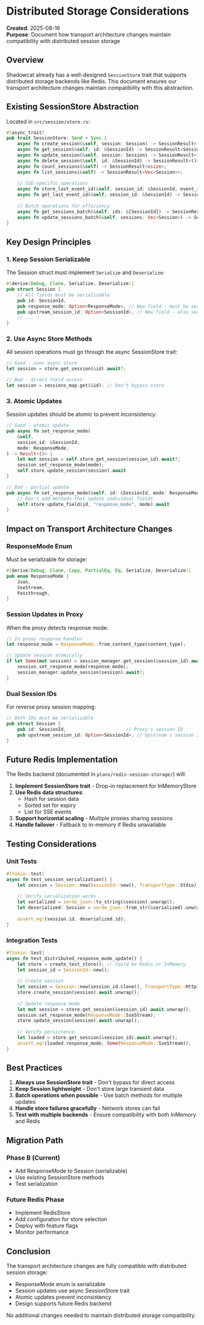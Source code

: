# Distributed Storage Considerations

**Created**: 2025-08-16  
**Purpose**: Document how transport architecture changes maintain compatibility with distributed session storage

## Overview

Shadowcat already has a well-designed `SessionStore` trait that supports distributed storage backends like Redis. This document ensures our transport architecture changes maintain compatibility with this abstraction.

## Existing SessionStore Abstraction

Located in `src/session/store.rs`:

```rust
#[async_trait]
pub trait SessionStore: Send + Sync {
    async fn create_session(&self, session: Session) -> SessionResult<()>;
    async fn get_session(&self, id: &SessionId) -> SessionResult<Session>;
    async fn update_session(&self, session: Session) -> SessionResult<()>;
    async fn delete_session(&self, id: &SessionId) -> SessionResult<()>;
    async fn count_sessions(&self) -> SessionResult<usize>;
    async fn list_sessions(&self) -> SessionResult<Vec<Session>>;
    
    // SSE-specific operations
    async fn store_last_event_id(&self, session_id: &SessionId, event_id: String) -> SessionResult<()>;
    async fn get_last_event_id(&self, session_id: &SessionId) -> SessionResult<Option<String>>;
    
    // Batch operations for efficiency
    async fn get_sessions_batch(&self, ids: &[SessionId]) -> SessionResult<Vec<Session>>;
    async fn update_sessions_batch(&self, sessions: Vec<Session>) -> SessionResult<()>;
}
```

## Key Design Principles

### 1. Keep Session Serializable

The Session struct must implement `Serialize` and `Deserialize`:

```rust
#[derive(Debug, Clone, Serialize, Deserialize)]
pub struct Session {
    // All fields must be serializable
    pub id: SessionId,
    pub response_mode: Option<ResponseMode>, // New field - must be serializable
    pub upstream_session_id: Option<SessionId>, // New field - also serializable
    // ...
}
```

### 2. Use Async Store Methods

All session operations must go through the async SessionStore trait:

```rust
// Good - uses async store
let session = store.get_session(&id).await?;

// Bad - direct field access
let session = sessions_map.get(&id); // Don't bypass store
```

### 3. Atomic Updates

Session updates should be atomic to prevent inconsistency:

```rust
// Good - atomic update
pub async fn set_response_mode(
    &self,
    session_id: &SessionId,
    mode: ResponseMode,
) -> Result<()> {
    let mut session = self.store.get_session(session_id).await?;
    session.set_response_mode(mode);
    self.store.update_session(session).await
}

// Bad - partial update
pub async fn set_response_mode(&self, id: &SessionId, mode: ResponseMode) {
    // Don't add methods that update individual fields
    self.store.update_field(id, "response_mode", mode).await
}
```

## Impact on Transport Architecture Changes

### ResponseMode Enum

Must be serializable for storage:

```rust
#[derive(Debug, Clone, Copy, PartialEq, Eq, Serialize, Deserialize)]
pub enum ResponseMode {
    Json,
    SseStream,
    Passthrough,
}
```

### Session Updates in Proxy

When the proxy detects response mode:

```rust
// In proxy response handler
let response_mode = ResponseMode::from_content_type(content_type);

// Update session atomically
if let Some(mut session) = session_manager.get_session(&session_id).await? {
    session.set_response_mode(response_mode);
    session_manager.update_session(session).await?;
}
```

### Dual Session IDs

For reverse proxy session mapping:

```rust
// Both IDs must be serializable
pub struct Session {
    pub id: SessionId,                      // Proxy's session ID
    pub upstream_session_id: Option<SessionId>, // Upstream's session ID
}
```

## Future Redis Implementation

The Redis backend (documented in `plans/redis-session-storage/`) will:

1. **Implement SessionStore trait** - Drop-in replacement for InMemoryStore
2. **Use Redis data structures**:
   - Hash for session data
   - Sorted set for expiry
   - List for SSE events
3. **Support horizontal scaling** - Multiple proxies sharing sessions
4. **Handle failover** - Fallback to in-memory if Redis unavailable

## Testing Considerations

### Unit Tests
```rust
#[tokio::test]
async fn test_session_serialization() {
    let session = Session::new(SessionId::new(), TransportType::Stdio);
    
    // Verify serialization works
    let serialized = serde_json::to_string(&session).unwrap();
    let deserialized: Session = serde_json::from_str(&serialized).unwrap();
    
    assert_eq!(session.id, deserialized.id);
}
```

### Integration Tests
```rust
#[tokio::test]
async fn test_distributed_response_mode_update() {
    let store = create_test_store(); // Could be Redis or InMemory
    let session_id = SessionId::new();
    
    // Create session
    let session = Session::new(session_id.clone(), TransportType::Http);
    store.create_session(session).await.unwrap();
    
    // Update response mode
    let mut session = store.get_session(&session_id).await.unwrap();
    session.set_response_mode(ResponseMode::SseStream);
    store.update_session(session).await.unwrap();
    
    // Verify persistence
    let loaded = store.get_session(&session_id).await.unwrap();
    assert_eq!(loaded.response_mode, Some(ResponseMode::SseStream));
}
```

## Best Practices

1. **Always use SessionStore trait** - Don't bypass for direct access
2. **Keep Session lightweight** - Don't store large transient data
3. **Batch operations when possible** - Use batch methods for multiple updates
4. **Handle store failures gracefully** - Network stores can fail
5. **Test with multiple backends** - Ensure compatibility with both InMemory and Redis

## Migration Path

### Phase B (Current)
- Add ResponseMode to Session (serializable)
- Use existing SessionStore methods
- Test serialization

### Future Redis Phase
- Implement RedisStore
- Add configuration for store selection
- Deploy with feature flags
- Monitor performance

## Conclusion

The transport architecture changes are fully compatible with distributed session storage:
- ResponseMode enum is serializable
- Session updates use async SessionStore trait
- Atomic updates prevent inconsistency
- Design supports future Redis backend

No additional changes needed to maintain distributed storage compatibility.